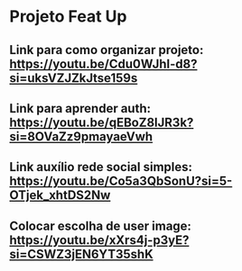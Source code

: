 # Projeto Feat Up

## Link para como organizar projeto: https://youtu.be/Cdu0WJhI-d8?si=uksVZJZkJtse159s

## Link para aprender auth: https://youtu.be/qEBoZ8lJR3k?si=8OVaZz9pmayaeVwh

## Link auxílio rede social simples: https://youtu.be/Co5a3QbSonU?si=5-OTjek_xhtDS2Nw

## Colocar escolha de user image: https://youtu.be/xXrs4j-p3yE?si=CSWZ3jEN6YT35shK